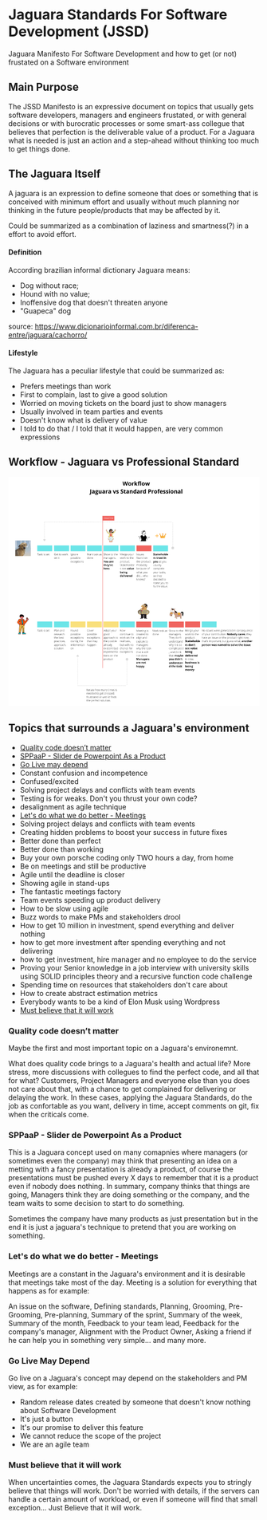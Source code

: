 # Jaguara Standards For Software Development (JSSD)
Jaguara Manifesto For Software Development and how to get (or not) frustated on a Software environment

## Main Purpose
The JSSD Manifesto is an expressive document on topics that usually gets software developers, managers and engineers frustated, or with general decisions or with burocratic processes or some smart-ass collegue that believes that perfection is the deliverable value of a product. For a Jaguara what is needed is just an action and a step-ahead without thinking too much to get things done.

## The Jaguara Itself
A jaguara is an expression to define someone that does or something that is conceived with minimum effort and usually without much planning nor thinking in the future people/products that may be affected by it.

Could be summarized as a combination of laziness and smartness(?) in a effort to avoid effort.

#### Definition

According brazilian informal dictionary Jaguara means:
- Dog without race;
- Hound with no value;
- Inoffensive dog that doesn't threaten anyone
- "Guapeca" dog

source: https://www.dicionarioinformal.com.br/diferenca-entre/jaguara/cachorro/

#### Lifestyle
The Jaguara has a peculiar lifestyle that could be summarized as:
- Prefers meetings than work
- First to complain, last to give a good solution
- Worried on moving tickets on the board just to show managers
- Usually involved in team parties and events
- Doesn't know what is delivery of value
- I told to do that / I told that it would happen, are very common expressions

## Workflow - Jaguara vs Professional Standard
![jaguara workflow chart](/jaguara-work-of-success.png)

## Topics that surrounds a Jaguara's environment
- [Quality code doesn’t matter](#quality-code-doesnt-matter)
- [SPPaaP - Slider de Powerpoint As a Product](#quality-code-doesnt-matter)
- [Go Live may depend](#go-live-may-depend)
- Constant confusion and incompetence
- Confused/excited
- Solving project delays and conflicts with team events
- Testing is for weaks. Don't you thrust your own code?
- desalignment as agile technique
- [Let's do what we do better - Meetings](#lets-do-what-we-do-better---meetings)
- Solving project delays and conflicts with team events
- Creating hidden problems to boost your success in future fixes 
- Better done than perfect
- Better done than working
- Buy your own porsche coding only TWO hours a day, from home
- Be on meetings and still be productive
- Agile until the deadline is closer
- Showing agile in stand-ups 
- The fantastic meetings factory 
- Team events speeding up product delivery 
- How to be slow using agile
- Buzz words to make PMs and stakeholders drool
- How to get 10 million in investment, spend everything and deliver nothing
- how to get more investment after spending everything and not delivering
- how to get investment, hire manager and no employee to do the service 
- Proving your Senior knowledge in a job interview with university skills using SOLID principles theory and a recursive function code challenge 
- Spending time on resources that stakeholders don't care about
- How to create abstract estimation metrics
- Everybody wants to be a kind of Elon Musk using Wordpress
- [Must believe that it will work](#must-believe-that-it-will-work)

### Quality code doesn’t matter
Maybe the first and most important topic on a Jaguara's environemnt.

What does quality code brings to a Jaguara's health and actual life? More stress, more discussions with collegues to find the perfect code, and all that for what? Customers, Project Managers and everyone else than you does not care about that, with a chance to get complained for delivering or delaying the work.
In these cases, applying the Jaguara Standards, do the job as confortable as you want, delivery in time, accept comments on git, fix when the criticals come.

### SPPaaP - Slider de Powerpoint As a Product
This is a Jaguara concept used on many comapnies where managers (or sometimes even the company) may think that presenting an idea on a metting with a fancy presentation is already a product, of course the presentations must be pushed every X days to remember that it is a product even if nobody does nothing. In summary, company thinks that things are going, Managers think they are doing something or the company, and the team waits to some decision to start to do something.

Sometimes the company have many products as just presentation but in the end it is just a jaguara's technique to pretend that you are working on something.

### Let's do what we do better - Meetings
Meetings are a constant in the Jaguara's environment and it is desirable that meetings take most of the day. Meeting is a solution for everything that happens as for example:

An issue on the software, Defining standards, Planning, Grooming, Pre-Grooming, Pre-planning, Summary of the sprint, Summary of the week, Summary of the month, Feedback to your team lead, Feedback for the company's manager, Alignment with the Product Owner, Asking a friend if he can help you in something very simple... and many more.  

### Go Live May Depend
Go live on a Jaguara's concept may depend on the stakeholders and PM view, as for example:
- Random release dates created by someone that doesn't know nothing about Software Development
- It's just a button
- It's our promise to deliver this feature
- We cannot reduce the scope of the project
- We are an agile team

### Must believe that it will work
When uncertainties comes, the Jaguara Standards expects you to stringly believe that things will work. Don't be worried with details, if the servers can handle a certain amount of workload, or even if someone will find that small exception... Just Believe that it will work. 
